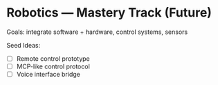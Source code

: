 # Robotics — Mastery Track (Future)
Goals: integrate software + hardware, control systems, sensors

Seed Ideas:
- [ ] Remote control prototype
- [ ] MCP-like control protocol
- [ ] Voice interface bridge
